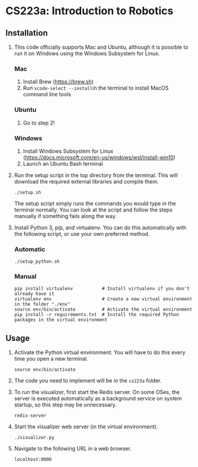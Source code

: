 # CS223a: Introduction to Robotics

## Installation

1. This code officially supports Mac and Ubuntu, although it is possible to run it on Windows using the Windows Subsystem for Linux.

   ### Mac
   
   1. Install Brew (https://brew.sh)
   2. Run ```xcode-select --install```in the terminal to install MacOS command line tools
   
   ### Ubuntu
   
   1. Go to step 2!
   
   ### Windows
   
   1. Install Windows Subsystem for Linux (https://docs.microsoft.com/en-us/windows/wsl/install-win10)
   2. Launch an Ubuntu Bash terminal

2. Run the setup script in the top directory from the terminal. This will download the required external libraries and compile them.

   ```
   ./setup.sh
   ```
   
   The setup script simply runs the commands you would type in the terminal normally. You can look at the script and follow the steps manually if something fails along the way.

3. Install Python 3, pip, and virtualenv. You can do this automatically with the following script, or use your own preferred method.

   ### Automatic

   ```
   ./setup_python.sh
   ```

   ### Manual

   ```
   pip install virtualenv           # Install virtualenv if you don't already have it
   virtualenv env                   # Create a new virtual environment in the folder "./env"
   source env/bin/activate          # Activate the virtual environment
   pip install -r requirements.txt  # Install the required Python packages in the virtual environment
   ```

## Usage

1. Activate the Python virtual environment. You will have to do this every time you open a new terminal.

   ```
   source env/bin/activate
   ```
  
2. The code you need to implement will be in the ```cs223a``` folder.

3. To run the visualizer, first start the Redis server. On some OSes, the server is executed automatically as a background service on system startup, so this step may be unnecessary.

   ```
   redis-server
   ```

4. Start the visualizer web server (in the virtual environment).

   ```
   ./visualizer.py
   ```

5. Navigate to the following URL in a web browser.

   ```
   localhost:8000
   ```
